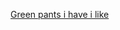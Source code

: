 
[Green pants i have i like](https://www.dickies.com/carpenter-pants/relaxed-fit-heavyweight-duck-carpenter-pants/1939RMS++32+32.html) 

